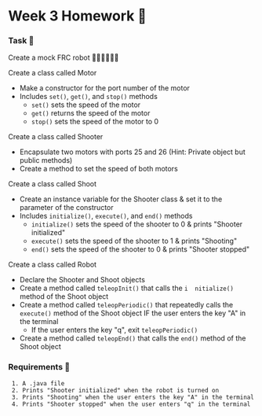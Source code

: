# Week 3 Homework 🍵

### Task 🐧
Create a mock FRC robot 🥶🥶🥶🥶🥶🥶

Create a class called Motor
 - Make a constructor for the port number of the motor
 - Includes `set()`, `get()`, and `stop()` methods
   - `set()` sets the speed of the motor
   - `get()` returns the speed of the motor
   - `stop()` sets the speed of the motor to 0

Create a class called Shooter
 - Encapsulate two motors with ports 25 and 26 (Hint: Private object but public methods)
 - Create a method to set the speed of both motors

Create a class called Shoot
  - Create an instance variable for the Shooter class & set it to the parameter of the constructor
  - Includes `initialize()`, `execute()`, and `end()` methods
    - `initialize()` sets the speed of the shooter to 0 & prints "Shooter initialized"
    - `execute()` sets the speed of the shooter to 1 & prints "Shooting"
    - `end()` sets the speed of the shooter to 0 & prints "Shooter stopped"

Create a class called Robot
 - Declare the Shooter and Shoot objects
 - Create a method called `teleopInit()` that calls the `i  nitialize()` method of the Shoot object
 - Create a method called `teleopPeriodic()` that repeatedly calls the `execute()` method of the Shoot object IF the user enters the key "A" in the terminal
   - If the user enters the key "q", exit `teleopPeriodic()`
 - Create a method called `teleopEnd()` that calls the `end()` method of the Shoot object

### Requirements 🏫
```
 1. A .java file
 2. Prints "Shooter initialized" when the robot is turned on
 3. Prints "Shooting" when the user enters the key "A" in the terminal
 4. Prints "Shooter stopped" when the user enters "q" in the terminal
```